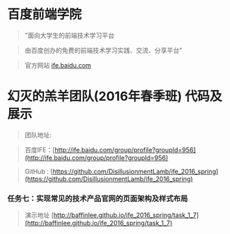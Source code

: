 # 百度前端学院

> "面向大学生的前端技术学习平台

> 由百度创办的免费的前端技术学习实践、交流、分享平台" 

> 官方网站 [ife.baidu.com](http://ife.baidu.com)

# 幻灭的羔羊团队(2016年春季班) 代码及展示
> 团队地址:

> 百度IFE：[http://ife.baidu.com/group/profile?groupId=956](http://ife.baidu.com/group/profile?groupId=956)

> GitHub : [https://github.com/DisillusionmentLamb/ife_2016_spring](https://github.com/DisillusionmentLamb/ife_2016_spring)

### 任务七：实现常见的技术产品官网的页面架构及样式布局
> 演示地址 [http://baffinlee.github.io/ife_2016_spring/task_1_7](http://baffinlee.github.io/ife_2016_spring/task_1_7)
